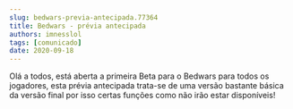 ```yaml
---
slug: bedwars-previa-antecipada.77364
title: Bedwars - prévia antecipada
authors: imnesslol
tags: [comunicado]
date: 2020-09-18
---
```


Olá a todos, está aberta a primeira Beta para o Bedwars para todos os jogadores, esta prévia antecipada trata-se de uma versão bastante básica da versão final por isso certas funções como não irão estar disponíveis!
